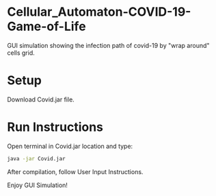 # Cellular_Automaton-COVID-19-Game-of-Life
GUI simulation showing the infection path of covid-19 by "wrap around" cells grid. 

# Setup

Download Covid.jar file.

# Run Instructions
Open terminal in Covid.jar location and type:
```bash
java -jar Covid.jar
```
After compilation, follow User Input Instructions.

Enjoy GUI Simulation!
